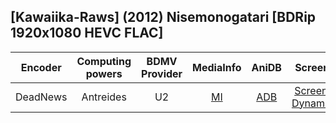## [Kawaiika-Raws] (2012) Nisemonogatari [BDRip 1920x1080 HEVC FLAC]

| Encoder  | Computing powers | BDMV Provider | MediaInfo | AniDB |        Screens        |
| :------: | :--------------: | :-----------: | :-------: | :---: | :-------------------: |
| DeadNews |    Antreides     |      U2       |   [MI]    | [ADB] | [Screens], [Dynamics] |

[screens]: https://slowpics.org/comparison/68767d66-fb3b-4ccf-8e0e-250a6e20a056
[dynamics]: https://www.dropbox.com/s/efdyqtgtnj5qq61/split_Nisemonogatari.zip
[adb]: https://anidb.net/anime/8658
[mi]: https://privatebin.net/?b7ff3f5d716cd48c#548JY96LA8hnDoNgvCcGYQyE4Y3Fn9McYvL9PFPSrzMr
